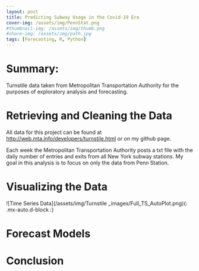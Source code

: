 ```yaml
---
layout: post
title: Predicting Subway Usage in the Covid-19 Era
cover-img: /assets/img/PennStat.png
#thumbnail-img: /assets/img/thumb.png
#share-img: /assets/img/path.jpg
tags: [Forecasting, R, Python]
---
```


# Summary:
Turnstile data taken from Metropolitan Transportation Authority for the purposes of exploratory analysis and forecasting.

# Retrieving and Cleaning the Data
All data for this project can be found at http://web.mta.info/developers/turnstile.html or on my github page. 

Each week the Metropolitan Transportation Authority posts a txt file with the daily number of entries and exits from all New York subway stations. My goal in this analysis is to focus on only the data from Penn Station. 

# Visualizing the Data
![Time Series Data](/assets/img/Turnstile _images/Full_TS_AutoPlot.png){: .mx-auto.d-block :}
# Forecast Models

# Conclusion
